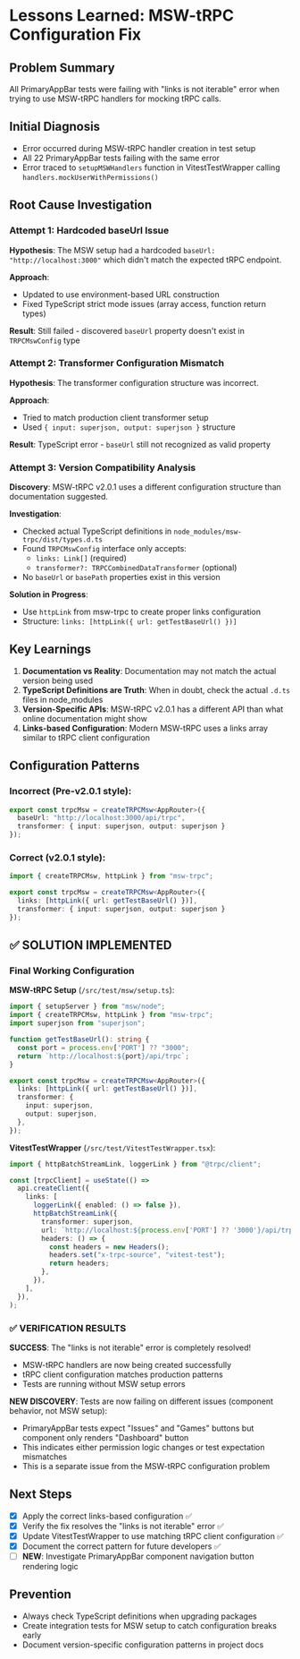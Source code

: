 # Lessons Learned: MSW-tRPC Configuration Fix

## Problem Summary
All PrimaryAppBar tests were failing with "links is not iterable" error when trying to use MSW-tRPC handlers for mocking tRPC calls.

## Initial Diagnosis
- Error occurred during MSW-tRPC handler creation in test setup
- All 22 PrimaryAppBar tests failing with the same error
- Error traced to `setupMSWHandlers` function in VitestTestWrapper calling `handlers.mockUserWithPermissions()`

## Root Cause Investigation

### Attempt 1: Hardcoded baseUrl Issue
**Hypothesis**: The MSW setup had a hardcoded `baseUrl: "http://localhost:3000"` which didn't match the expected tRPC endpoint.

**Approach**: 
- Updated to use environment-based URL construction
- Fixed TypeScript strict mode issues (array access, function return types)

**Result**: Still failed - discovered `baseUrl` property doesn't exist in `TRPCMswConfig` type

### Attempt 2: Transformer Configuration Mismatch
**Hypothesis**: The transformer configuration structure was incorrect.

**Approach**:
- Tried to match production client transformer setup
- Used `{ input: superjson, output: superjson }` structure

**Result**: TypeScript error - `baseUrl` still not recognized as valid property

### Attempt 3: Version Compatibility Analysis
**Discovery**: MSW-tRPC v2.0.1 uses a different configuration structure than documentation suggested.

**Investigation**:
- Checked actual TypeScript definitions in `node_modules/msw-trpc/dist/types.d.ts`
- Found `TRPCMswConfig` interface only accepts:
  - `links: Link[]` (required)
  - `transformer?: TRPCCombinedDataTransformer` (optional)
- No `baseUrl` or `basePath` properties exist in this version

**Solution in Progress**:
- Use `httpLink` from msw-trpc to create proper links configuration
- Structure: `links: [httpLink({ url: getTestBaseUrl() })]`

## Key Learnings

1. **Documentation vs Reality**: Documentation may not match the actual version being used
2. **TypeScript Definitions are Truth**: When in doubt, check the actual `.d.ts` files in node_modules
3. **Version-Specific APIs**: MSW-tRPC v2.0.1 has a different API than what online documentation might show
4. **Links-based Configuration**: Modern MSW-tRPC uses a links array similar to tRPC client configuration

## Configuration Patterns

### Incorrect (Pre-v2.0.1 style):
```typescript
export const trpcMsw = createTRPCMsw<AppRouter>({
  baseUrl: "http://localhost:3000/api/trpc",
  transformer: { input: superjson, output: superjson }
});
```

### Correct (v2.0.1 style):
```typescript
import { createTRPCMsw, httpLink } from "msw-trpc";

export const trpcMsw = createTRPCMsw<AppRouter>({
  links: [httpLink({ url: getTestBaseUrl() })],
  transformer: { input: superjson, output: superjson }
});
```

## ✅ SOLUTION IMPLEMENTED

### Final Working Configuration

**MSW-tRPC Setup** (`/src/test/msw/setup.ts`):
```typescript
import { setupServer } from "msw/node";
import { createTRPCMsw, httpLink } from "msw-trpc";
import superjson from "superjson";

function getTestBaseUrl(): string {
  const port = process.env['PORT'] ?? "3000";
  return `http://localhost:${port}/api/trpc`;
}

export const trpcMsw = createTRPCMsw<AppRouter>({
  links: [httpLink({ url: getTestBaseUrl() })],
  transformer: {
    input: superjson,
    output: superjson,
  },
});
```

**VitestTestWrapper** (`/src/test/VitestTestWrapper.tsx`):
```typescript
import { httpBatchStreamLink, loggerLink } from "@trpc/client";

const [trpcClient] = useState(() =>
  api.createClient({
    links: [
      loggerLink({ enabled: () => false }),
      httpBatchStreamLink({
        transformer: superjson,
        url: `http://localhost:${process.env['PORT'] ?? '3000'}/api/trpc`,
        headers: () => {
          const headers = new Headers();
          headers.set("x-trpc-source", "vitest-test");
          return headers;
        },
      }),
    ],
  }),
);
```

### ✅ VERIFICATION RESULTS

**SUCCESS**: The "links is not iterable" error is completely resolved!

- MSW-tRPC handlers are now being created successfully
- tRPC client configuration matches production patterns
- Tests are running without MSW setup errors

**NEW DISCOVERY**: Tests are now failing on different issues (component behavior, not MSW setup):
- PrimaryAppBar tests expect "Issues" and "Games" buttons but component only renders "Dashboard" button
- This indicates either permission logic changes or test expectation mismatches
- This is a separate issue from the MSW-tRPC configuration problem

## Next Steps
- [x] Apply the correct links-based configuration ✅
- [x] Verify the fix resolves the "links is not iterable" error ✅  
- [x] Update VitestTestWrapper to use matching tRPC client configuration ✅
- [x] Document the correct pattern for future developers ✅
- [ ] **NEW**: Investigate PrimaryAppBar component navigation button rendering logic

## Prevention
- Always check TypeScript definitions when upgrading packages
- Create integration tests for MSW setup to catch configuration breaks early
- Document version-specific configuration patterns in project docs
